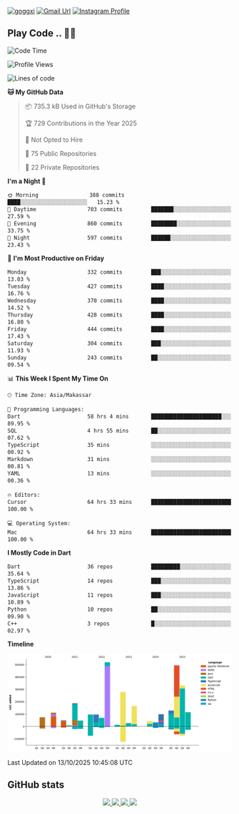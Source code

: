 [![goggxi](https://img.shields.io/badge/Portofolio-Goggxi-orange)](https://goggxi.github.io)
[![Gmail Url](https://img.shields.io/twitter/url?label=Goggxi@gmail.com&logo=gmail&style=social&url=http%3A%2F%2Fmailto%3Acontact.Goggxi@gmail.com)](mailto:Goggxi@gmail.com) [![Instagram Profile](https://img.shields.io/twitter/url?label=moh_rifkan&logo=instagram&style=social&url=https://www.instagram.com/moh_rifkan/)](https://www.instagram.com/moh_rifkan/)

## Play Code .. 💬🚀

<!-- [![Moh Rifkan GitHub stats](https://github-readme-stats.vercel.app/api?username=goggxi&count_private=true&show_icons=true&theme=dracula&custom_title=Goggxi%20Statistic%20🚀)](https://github.com/goggxi/goggxi)

[![Top Langs](https://github-readme-stats.vercel.app/api/top-langs/?username=goggxi&langs_count=8&layout=compact&show_icons=true&theme=dracula)](https://github.com/goggxi/goggxi) -->

<!--START_SECTION:waka-->
![Code Time](http://img.shields.io/badge/Code%20Time-4%2C725%20hrs%2041%20mins-blue)

![Profile Views](http://img.shields.io/badge/Profile%20Views-4-blue)

![Lines of code](https://img.shields.io/badge/From%20Hello%20World%20I%27ve%20Written-3.0%20million%20lines%20of%20code-blue)

**🐱 My GitHub Data** 

> 📦 735.3 kB Used in GitHub's Storage 
 > 
> 🏆 729 Contributions in the Year 2025
 > 
> 🚫 Not Opted to Hire
 > 
> 📜 75 Public Repositories 
 > 
> 🔑 22 Private Repositories 
 > 
**I'm a Night 🦉** 

```text
🌞 Morning                388 commits         ████░░░░░░░░░░░░░░░░░░░░░   15.23 % 
🌆 Daytime                703 commits         ███████░░░░░░░░░░░░░░░░░░   27.59 % 
🌃 Evening                860 commits         ████████░░░░░░░░░░░░░░░░░   33.75 % 
🌙 Night                  597 commits         ██████░░░░░░░░░░░░░░░░░░░   23.43 % 
```
📅 **I'm Most Productive on Friday** 

```text
Monday                   332 commits         ███░░░░░░░░░░░░░░░░░░░░░░   13.03 % 
Tuesday                  427 commits         ████░░░░░░░░░░░░░░░░░░░░░   16.76 % 
Wednesday                370 commits         ████░░░░░░░░░░░░░░░░░░░░░   14.52 % 
Thursday                 428 commits         ████░░░░░░░░░░░░░░░░░░░░░   16.80 % 
Friday                   444 commits         ████░░░░░░░░░░░░░░░░░░░░░   17.43 % 
Saturday                 304 commits         ███░░░░░░░░░░░░░░░░░░░░░░   11.93 % 
Sunday                   243 commits         ██░░░░░░░░░░░░░░░░░░░░░░░   09.54 % 
```


📊 **This Week I Spent My Time On** 

```text
🕑︎ Time Zone: Asia/Makassar

💬 Programming Languages: 
Dart                     58 hrs 4 mins       ██████████████████████░░░   89.95 % 
SQL                      4 hrs 55 mins       ██░░░░░░░░░░░░░░░░░░░░░░░   07.62 % 
TypeScript               35 mins             ░░░░░░░░░░░░░░░░░░░░░░░░░   00.92 % 
Markdown                 31 mins             ░░░░░░░░░░░░░░░░░░░░░░░░░   00.81 % 
YAML                     13 mins             ░░░░░░░░░░░░░░░░░░░░░░░░░   00.36 % 

🔥 Editors: 
Cursor                   64 hrs 33 mins      █████████████████████████   100.00 % 

💻 Operating System: 
Mac                      64 hrs 33 mins      █████████████████████████   100.00 % 
```

**I Mostly Code in Dart** 

```text
Dart                     36 repos            █████████░░░░░░░░░░░░░░░░   35.64 % 
TypeScript               14 repos            ███░░░░░░░░░░░░░░░░░░░░░░   13.86 % 
JavaScript               11 repos            ███░░░░░░░░░░░░░░░░░░░░░░   10.89 % 
Python                   10 repos            ██░░░░░░░░░░░░░░░░░░░░░░░   09.90 % 
C++                      3 repos             █░░░░░░░░░░░░░░░░░░░░░░░░   02.97 % 
```



**Timeline**

![Lines of Code chart](https://raw.githubusercontent.com/Goggxi/Goggxi/main/assets/bar_graph.png)


 Last Updated on 13/10/2025 10:45:08 UTC
<!--END_SECTION:waka-->

## GitHub stats

<p align="center">
  <a href="https://github.com/goggxi">
    <img src="http://github-profile-summary-cards.vercel.app/api/cards/profile-details?username=goggxi&theme=transparent" />
  </a>
  <a href="https://github.com/goggxi">
    <img src="https://github-readme-streak-stats.herokuapp.com/?user=goggxi&hide_border=true&card_width=338&theme=transparent" />
  </a>
  <a href="https://github.com/goggxi">
    <img src="http://github-profile-summary-cards.vercel.app/api/cards/stats?username=goggxi&theme=transparent" />
  </a>
  <a href="https://github.com/goggxi">
    <img src="https://github-readme-stats.vercel.app/api/top-langs/?username=goggxi&langs_count=10&exclude_repo=&hide=c,makefile,html,css,sass,nix,nunjucks,tsql,dockerfile,shell&card_width=699&hide_border=true&theme=transparent" />
  </a>
  <!-- <br/>
  <a href="https://github.com/goggxi">
    <img src="https://komarev.com/ghpvc/?username=goggxi&color=blue&style=flat" />
  </a> -->
</p>
